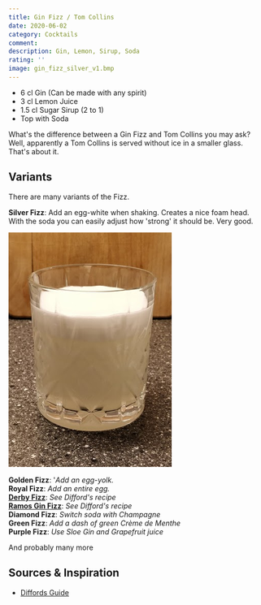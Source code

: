 ```yaml
---
title: Gin Fizz / Tom Collins
date: 2020-06-02
category: Cocktails
comment: 
description: Gin, Lemon, Sirup, Soda
rating: ''
image: gin_fizz_silver_v1.bmp
---
```


- 6 cl Gin (Can be made with any spirit)
- 3 cl Lemon Juice
- 1.5 cl Sugar Sirup (2 to 1)
- Top with Soda

What's the difference between a Gin Fizz and Tom Collins you may ask? Well, apparently a Tom Collins is served without ice in a smaller glass. That's about it.

## Variants
There are many variants of the Fizz.

**Silver Fizz**: Add an egg-white when shaking. Creates a nice foam head. With the soda you can easily adjust how 'strong' it should be. Very good.

 ![Attempt 1][silver_gin_fizz_v1]

**Golden Fizz**: '*Add an egg-yolk.*  
**Royal Fizz**: *Add an entire egg.*   
**[Derby Fizz](https://www.diffordsguide.com/cocktails/recipe/633/derby-fizz)**: *See Difford's recipe*  
**[Ramos Gin Fizz](https://www.diffordsguide.com/cocktails/recipe/1628/ramos-gin-fizz)**: *See Difford's recipe*  
**Diamond Fizz**: *Switch soda with Champagne*  
**Green Fizz**: *Add a dash of green Crème de Menthe*   
**Purple Fizz**: *Use Sloe Gin and Grapefruit juice*   

And probably many more

## Sources & Inspiration
 - [Diffords Guide](https://www.diffordsguide.com/cocktails/recipe/840/gin-fizz)

[silver_gin_fizz_v1]: gin_fizz_silver_v1.bmp